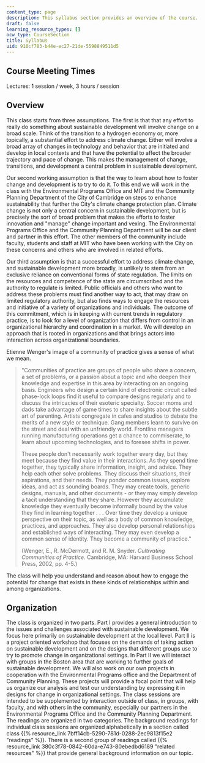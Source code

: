 ```yaml
---
content_type: page
description: This syllabus section provides an overview of the course.
draft: false
learning_resource_types: []
ocw_type: CourseSection
title: Syllabus
uid: 910cf783-b44e-ec27-21de-5598849511d5
---
```

## Course Meeting Times

Lectures: 1 session / week, 3 hours / session

## Overview

This class starts from three assumptions. The first is that that any effort to really do something about sustainable development will involve change on a broad scale. Think of the transition to a hydrogen economy or, more topically, a substantial effort to address climate change. Either will involve a broad array of changes in technology and behavior that are initiated and develop in local contexts and that have the potential to affect the broader trajectory and pace of change. This makes the management of change, transitions, and development a central problem in sustainable development.

Our second working assumption is that the way to learn about how to foster change and development is to try to do it. To this end we will work in the class with the Environmental Programs Office and MIT and the Community Planning Department of the City of Cambridge on steps to enhance sustainability that further the City's climate change protection plan. Climate change is not only a central concern in sustainable development, but is precisely the sort of broad problem that makes the efforts to foster innovation and "manage" change important and vexing. The Environmental Programs Office and the Community Planning Department will be our client and partner in this effort. The other members of the community include faculty, students and staff at MIT who have been working with the City on these concerns and others who are involved in related efforts.

Our third assumption is that a successful effort to address climate change, and sustainable development more broadly, is unlikely to stem from an exclusive reliance on conventional forms of state regulation. The limits on the resources and competence of the state are circumscribed and the authority to regulate is limited. Public officials and others who want to address these problems must find another way to act, that may draw on limited regulatory authority, but also finds ways to engage the resources and initiative of a variety of organizations and individuals. The outcome of this commitment, which is in keeping with current trends in regulatory practice, is to look for a level of organization that differs from control in an organizational hierarchy and coordination in a market. We will develop an approach that is rooted in organizations and that brings actors into interaction across organizational boundaries.

Etienne Wenger's image of a community of practice gives a sense of what we mean.

> "Communities of practice are groups of people who share a concern, a set of problems, or a passion about a topic and who deepen their knowledge and expertise in this area by interacting on an ongoing basis. Engineers who design a certain kind of electronic circuit called phase-lock loops find it useful to compare designs regularly and to discuss the intricacies of their esoteric specialty. Soccer moms and dads take advantage of game times to share insights about the subtle art of parenting. Artists congregate in cafes and studios to debate the merits of a new style or technique. Gang members learn to survive on the street and deal with an unfriendly world. Frontline managers running manufacturing operations get a chance to commiserate, to learn about upcoming technologies, and to foresee shifts in power.
> 
> These people don't necessarily work together every day, but they meet because they find value in their interactions. As they spend time together, they typically share information, insight, and advice. They help each other solve problems. They discuss their situations, their aspirations, and their needs. They ponder common issues, explore ideas, and act as sounding boards. They may create tools, generic designs, manuals, and other documents - or they may simply develop a tacit understanding that they share. However they accumulate knowledge they eventually become informally bound by the value they find in learning together . . . Over time they develop a unique perspective on their topic, as well as a body of common knowledge, practices, and approaches. They also develop personal relationships and established ways of interacting. They may even develop a common sense of identity. They become a community of practice." 
> 
> (Wenger, E., R. McDermott, and R. M. Snyder. _Cultivating Communities of Practice._ Cambridge, MA: Harvard Business School Press, 2002, pp. 4-5.)

The class will help you understand and reason about how to engage the potential for change that exists in these kinds of relationships within and among organizations.

## Organization

The class is organized in two parts. Part I provides a general introduction to the issues and challenges associated with sustainable development. We focus here primarily on sustainable development at the local level. Part II is a project oriented workshop that focuses on the demands of taking action on sustainable development and on the designs that different groups use to try to promote change in organizational settings. In Part II we will interact with groups in the Boston area that are working to further goals of sustainable development. We will also work on our own projects in cooperation with the Environmental Programs office and the Department of Community Planning. These projects will provide a focal point that will help us organize our analysis and test our understanding by expressing it in designs for change in organizational settings. The class sessions are intended to be supplemented by interaction outside of class, in groups, with faculty, and with others in the community, especially our partners in the Environmental Programs Office and the Community Planning Department. The readings are organized in two categories. The background readings for individual class sessions are organized alphabetically in a section called class {{% resource_link 7bff14cb-5290-781d-0288-2ec9813f15e2 "readings" %}}. There is a second group of readings called {{% resource_link 380c3f78-0842-60da-e743-80ebedbd6189 "related resources" %}} that provide general background information on our topic.